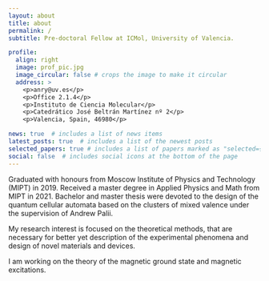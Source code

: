 ```yaml
---
layout: about
title: about
permalink: /
subtitle: Pre-doctoral Fellow at ICMol, University of Valencia.

profile:
  align: right
  image: prof_pic.jpg
  image_circular: false # crops the image to make it circular
  address: >
    <p>anry@uv.es</p>
    <p>Office 2.1.4</p>
    <p>Instituto de Ciencia Molecular</p>
    <p>Catedrático José Beltrán Martínez nº 2</p>
    <p>Valencia, Spain, 46980</p>

news: true  # includes a list of news items
latest_posts: true  # includes a list of the newest posts
selected_papers: true # includes a list of papers marked as "selected={true}"
social: false  # includes social icons at the bottom of the page
---
```


Graduated with honours from Moscow Institute of Physics and Technology (MIPT) in 2019. 
Received a master degree in Applied Physics and Math from MIPT in 2021. Bachelor and master thesis were devoted to the design of the quantum cellular automata based on the clusters of mixed valence under the supervision of Andrew Palii.

My research interest is focused on the theoretical methods, that are necessary for better yet description of the experimental phenomena and design of novel materials and devices.

I am working on the theory of the magnetic ground state and magnetic excitations.
